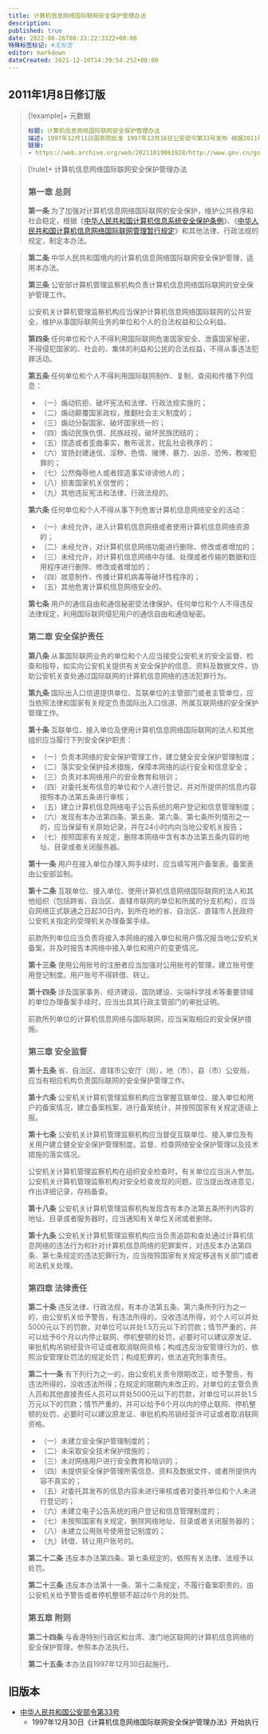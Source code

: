 ```yaml
---
title: 计算机信息网络国际联网安全保护管理办法
description:
published: true
date: 2022-06-26T08:33:22:3322+08:00
特殊标签标记: #无标签
editor: markdown
dateCreated: 2021-12-10T14:39:54.252+08:00
---
```


## 2011年1月8日修订版

> [!example]+ 元数据
>
> ```YAML
> 标题: 计算机信息网络国际联网安全保护管理办法
> 描述: 1997年12月11日国务院批准 1997年12月16日公安部令第33号发布 根据2011年1月8日《国务院关于废止和修改部分行政法规的决定》修订
> 链接:
> - https://web.archive.org/web/20211019061928/http://www.gov.cn/gongbao/content/2011/content_1860856.htm
> ```

[中华人民共和国计算机信息系统安全保护条例]: /rule/国务院/中华人民共和国计算机信息系统安全保护条例.md
[中华人民共和国计算机信息网络国际联网管理暂行规定]: /rule/中华人民共和国计算机信息网络国际联网管理暂行规定.md

> [!rule]+ 计算机信息网络国际联网安全保护管理办法
>
> ### 第一章 总则
>
> **第一条** 为了加强对计算机信息网络国际联网的安全保护，维护公共秩序和社会稳定，根据《[中华人民共和国计算机信息系统安全保护条例][]》、《[中华人民共和国计算机信息网络国际联网管理暂行规定][]》和其他法律、行政法规的规定，制定本办法。

> **第二条** 中华人民共和国境内的计算机信息网络国际联网安全保护管理，适用本办法。
>
> **第三条** 公安部计算机管理监察机构负责计算机信息网络国际联网的安全保护管理工作。
>
> 公安机关计算机管理监察机构应当保护计算机信息网络国际联网的公共安全，维护从事国际联网业务的单位和个人的合法权益和公众利益。
>
> **第四条** 任何单位和个人不得利用国际联网危害国家安全、泄露国家秘密，不得侵犯国家的、社会的、集体的利益和公民的合法权益，不得从事违法犯罪活动。
>
> **第五条** 任何单位和个人不得利用国际联网制作、复制、查阅和传播下列信息：
>
> + （一）煽动抗拒、破坏宪法和法律、行政法规实施的；
> + （二）煽动颠覆国家政权，推翻社会主义制度的；
> + （三）煽动分裂国家、破坏国家统一的；
> + （四）煽动民族仇恨、民族歧视，破坏民族团结的；
> + （五）捏造或者歪曲事实，散布谣言，扰乱社会秩序的；
> + （六）宣扬封建迷信、淫秽、色情、赌博、暴力、凶杀、恐怖，教唆犯罪的；
> + （七）公然侮辱他人或者捏造事实诽谤他人的；
> + （八）损害国家机关信誉的；
> + （九）其他违反宪法和法律、行政法规的。
>
> **第六条** 任何单位和个人不得从事下列危害计算机信息网络安全的活动：
>
> + （一）未经允许，进入计算机信息网络或者使用计算机信息网络资源的；
> + （二）未经允许，对计算机信息网络功能进行删除、修改或者增加的；
> + （三）未经允许，对计算机信息网络中存储、处理或者传输的数据和应用程序进行删除、修改或者增加的；
> + （四）故意制作、传播计算机病毒等破坏性程序的；
> + （五）其他危害计算机信息网络安全的。
>
> **第七条** 用户的通信自由和通信秘密受法律保护。任何单位和个人不得违反法律规定，利用国际联网侵犯用户的通信自由和通信秘密。
>
> ### 第二章 安全保护责任
>
> **第八条** 从事国际联网业务的单位和个人应当接受公安机关的安全监督、检查和指导，如实向公安机关提供有关安全保护的信息、资料及数据文件，协助公安机关查处通过国际联网的计算机信息网络的违法犯罪行为。
>
> **第九条** 国际出入口信道提供单位、互联单位的主管部门或者主管单位，应当依照法律和国家有关规定负责国际出入口信道、所属互联网络的安全保护管理工作。
>
> **第十条** 互联单位、接入单位及使用计算机信息网络国际联网的法人和其他组织应当履行下列安全保护职责：
>
> + （一）负责本网络的安全保护管理工作，建立健全安全保护管理制度；
> + （二）落实安全保护技术措施，保障本网络的运行安全和信息安全；
> + （三）负责对本网络用户的安全教育和培训；
> + （四）对委托发布信息的单位和个人进行登记，并对所提供的信息内容按照本办法第五条进行审核；
> + （五）建立计算机信息网络电子公告系统的用户登记和信息管理制度；
> + （六）发现有本办法第四条、第五条、第六条、第七条所列情形之一的，应当保留有关原始记录，并在24小时内向当地公安机关报告；
> + （七）按照国家有关规定，删除本网络中含有本办法第五条内容的地址、目录或者关闭服务器。
>
> **第十一条** 用户在接入单位办理入网手续时，应当填写用户备案表。备案表由公安部监制。
>
> **第十二条** 互联单位、接入单位、使用计算机信息网络国际联网的法人和其他组织（包括跨省、自治区、直辖市联网的单位和所属的分支机构），应当自网络正式联通之日起30日内，到所在地的省、自治区、直辖市人民政府公安机关指定的受理机关办理备案手续。
>
> 前款所列单位应当负责将接入本网络的接入单位和用户情况报当地公安机关备案，并及时报告本网络中接入单位和用户的变更情况。
>
> **第十三条** 使用公用账号的注册者应当加强对公用账号的管理，建立账号使用登记制度。用户账号不得转借、转让。
>
> **第十四条** 涉及国家事务、经济建设、国防建设、尖端科学技术等重要领域的单位办理备案手续时，应当出具其行政主管部门的审批证明。
>
> 前款所列单位的计算机信息网络与国际联网，应当采取相应的安全保护措施。
>
> ### 第三章 安全监督
>
> **第十五条** 省、自治区、直辖市公安厅（局），地（市）、县（市）公安局，应当有相应机构负责国际联网的安全保护管理工作。
>
> **第十六条** 公安机关计算机管理监察机构应当掌握互联单位、接入单位和用户的备案情况，建立备案档案，进行备案统计，并按照国家有关规定逐级上报。
>
> **第十七条** 公安机关计算机管理监察机构应当督促互联单位、接入单位及有关用户建立健全安全保护管理制度。监督、检查网络安全保护管理以及技术措施的落实情况。
>
> 公安机关计算机管理监察机构在组织安全检查时，有关单位应当派人参加。公安机关计算机管理监察机构对安全检查发现的问题，应当提出改进意见，作出详细记录，存档备查。
>
> **第十八条** 公安机关计算机管理监察机构发现含有本办法第五条所列内容的地址、目录或者服务器时，应当通知有关单位关闭或者删除。
>
> **第十九条** 公安机关计算机管理监察机构应当负责追踪和查处通过计算机信息网络的违法行为和针对计算机信息网络的犯罪案件，对违反本办法第四条、第七条规定的违法犯罪行为，应当按照国家有关规定移送有关部门或者司法机关处理。
>
> ### 第四章 法律责任
>
> **第二十条** 违反法律、行政法规，有本办法第五条、第六条所列行为之一的，由公安机关给予警告，有违法所得的，没收违法所得，对个人可以并处5000元以下的罚款，对单位可以并处1.5万元以下的罚款；情节严重的，并可以给予6个月以内停止联网、停机整顿的处罚，必要时可以建议原发证、审批机构吊销经营许可证或者取消联网资格；构成违反治安管理行为的，依照治安管理处罚法的规定处罚；构成犯罪的，依法追究刑事责任。
>
> **第二十一条** 有下列行为之一的，由公安机关责令限期改正，给予警告，有违法所得的，没收违法所得；在规定的限期内未改正的，对单位的主管负责人员和其他直接责任人员可以并处5000元以下的罚款，对单位可以并处1.5万元以下的罚款；情节严重的，并可以给予6个月以内的停止联网、停机整顿的处罚，必要时可以建议原发证、审批机构吊销经营许可证或者取消联网资格。
>
> + （一）未建立安全保护管理制度的；
> + （二）未采取安全技术保护措施的；
> + （三）未对网络用户进行安全教育和培训的；
> + （四）未提供安全保护管理所需信息、资料及数据文件，或者所提供内容不真实的；
> + （五）对委托其发布的信息内容未进行审核或者对委托单位和个人未进行登记的；
> + （六）未建立电子公告系统的用户登记和信息管理制度的；
> + （七）未按照国家有关规定，删除网络地址、目录或者关闭服务器的；
> + （八）未建立公用账号使用登记制度的；
> + （九）转借、转让用户账号的。
>
> **第二十二条** 违反本办法第四条、第七条规定的，依照有关法律、法规予以处罚。
>
> **第二十三条** 违反本办法第十一条、第十二条规定，不履行备案职责的，由公安机关给予警告或者停机整顿不超过6个月的处罚。
>
> ### 第五章 附则
>
> **第二十四条** 与香港特别行政区和台湾、澳门地区联网的计算机信息网络的安全保护管理，参照本办法执行。
>
> **第二十五条** 本办法自1997年12月30日起施行。

## 旧版本

+   [中华人民共和国公安部令第33号](https://zh.wikisource.org/wiki/中华人民共和国公安部令第33号)
    +   1997年12月30日《计算机信息网络国际联网安全保护管理办法》开始执行
